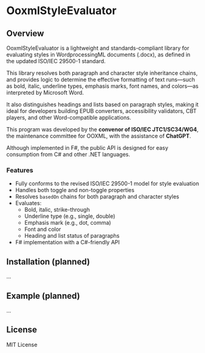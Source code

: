 # OoxmlStyleEvaluator
## Overview
OoxmlStyleEvaluator is a lightweight and standards-compliant library for evaluating styles in WordprocessingML documents (.docx), as defined in the updated ISO/IEC 29500-1 standard.

This library resolves both paragraph and character style inheritance chains, and provides logic to determine the effective formatting of text runs—such as bold, italic, underline types, emphasis marks, font names, and colors—as interpreted by Microsoft Word.

It also distinguishes headings and lists based on paragraph styles, making it ideal for developers building EPUB converters, accessibility validators, CBT players, and other Word-compatible applications.

This program was developed by the **convenor of ISO/IEC JTC1/SC34/WG4**, the maintenance committee for OOXML, with the assistance of **ChatGPT**.

Although implemented in F#, the public API is designed for easy consumption from C# and other .NET languages.

### Features

- Fully conforms to the revised ISO/IEC 29500-1 model for style evaluation
- Handles both toggle and non-toggle properties
- Resolves `basedOn` chains for both paragraph and character styles
- Evaluates:
  - Bold, italic, strike-through
  - Underline type (e.g., single, double)
  - Emphasis mark (e.g., dot, comma)
  - Font and color
  - Heading and list status of paragraphs
- F# implementation with a C#-friendly API

## Installation (planned)
...

## Example (planned)
...

## License
MIT License
